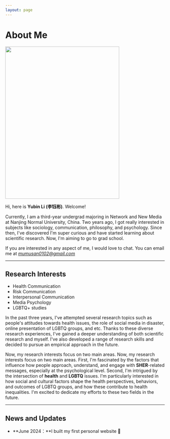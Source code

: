 ```yaml
---
layout: page
---
```


# About Me

<img src="https://mumusan0102.github.io/bighead.jpg" class="floatpic" width="360" height="480">

Hi, here is **Yubin Li (李钰彬)**. Welcome!

Currently, I am a third-year undergrad majoring in Network and New Media at Nanjing Normal University, China. Two years ago, I got really interested in subjects like sociology, communication, philosophy, and psychology. Since then, I've discovered I'm super curious and have started learning about scientific research. Now, I'm aiming to go to grad school.

If you are interested in any aspect of me, I would love to chat. You can email me at *mumusan0102@gmail.com*

---

## Research Interests

- Health Communication
- Risk Communication
- Interpersonal Communication
- Media Psychology
- LGBTQ+ studies

In the past three years, I've attempted several research topics such as people's attitudes towards health issues, the role of social media in disaster, online presentation of LGBTQ groups, and etc. Thanks to these diverse research experiences, I've gained a deeper understanding of both scientific research and myself. I've also developed a range of research skills and decided to pursue an empirical approach in the future.

Now, my research interests focus on two main areas. Now, my research interests focus on two main areas. First, I'm fascinated by the factors that influence how people approach, understand, and engage with **SHER**-related messages, especially at the psychological level. Second, I'm intrigued by the intersection of **health** and **LGBTQ** issues. I'm particularly interested in how social and cultural factors shape the health perspectives, behaviors, and outcomes of LGBTQ groups, and how these contribute to health inequalities. I'm excited to dedicate my efforts to these two fields in the future. 

---

## News and Updates

- **June 2024：**I built my first personal website 🎉

